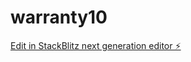 # warranty10

[Edit in StackBlitz next generation editor ⚡️](https://stackblitz.com/~/github.com/cujumbu/warranty10)